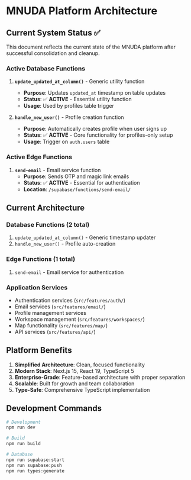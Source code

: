 # MNUDA Platform Architecture

## Current System Status ✅

This document reflects the current state of the MNUDA platform after successful consolidation and cleanup.

### Active Database Functions
1. **`update_updated_at_column()`** - Generic utility function
   - **Purpose**: Updates `updated_at` timestamp on table updates
   - **Status**: ✅ **ACTIVE** - Essential utility function
   - **Usage**: Used by profiles table trigger

2. **`handle_new_user()`** - Profile creation function
   - **Purpose**: Automatically creates profile when user signs up
   - **Status**: ✅ **ACTIVE** - Core functionality for profiles-only setup
   - **Usage**: Trigger on `auth.users` table

### Active Edge Functions
1. **`send-email`** - Email service function
   - **Purpose**: Sends OTP and magic link emails
   - **Status**: ✅ **ACTIVE** - Essential for authentication
   - **Location**: `/supabase/functions/send-email/`

## Current Architecture

### Database Functions (2 total)
1. `update_updated_at_column()` - Generic timestamp updater
2. `handle_new_user()` - Profile auto-creation

### Edge Functions (1 total)
1. `send-email` - Email service for authentication

### Application Services
- Authentication services (`src/features/auth/`)
- Email services (`src/features/email/`)
- Profile management services
- Workspace management (`src/features/workspaces/`)
- Map functionality (`src/features/map/`)
- API services (`src/features/api/`)

## Platform Benefits

1. **Simplified Architecture**: Clean, focused functionality
2. **Modern Stack**: Next.js 15, React 19, TypeScript 5
3. **Enterprise-Grade**: Feature-based architecture with proper separation
4. **Scalable**: Built for growth and team collaboration
5. **Type-Safe**: Comprehensive TypeScript implementation

## Development Commands

```bash
# Development
npm run dev

# Build
npm run build

# Database
npm run supabase:start
npm run supabase:push
npm run types:generate
```
